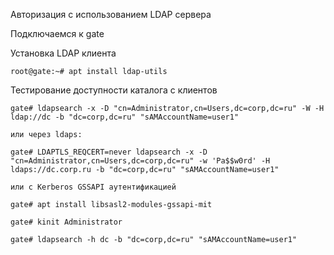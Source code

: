 Авторизация с использованием LDAP сервера

Подключаемся к gate

Установка LDAP клиента
```
root@gate:~# apt install ldap-utils
```

Тестирование доступности каталога с клиентов
```
gate# ldapsearch -x -D "cn=Administrator,cn=Users,dc=corp,dc=ru" -W -H ldap://dc -b "dc=corp,dc=ru" "sAMAccountName=user1"

или через ldaps:

gate# LDAPTLS_REQCERT=never ldapsearch -x -D "cn=Administrator,cn=Users,dc=corp,dc=ru" -w 'Pa$$w0rd' -H ldaps://dc.corp.ru -b "dc=corp,dc=ru" "sAMAccountName=user1"

или с Kerberos GSSAPI аутентификацией

gate# apt install libsasl2-modules-gssapi-mit

gate# kinit Administrator

gate# ldapsearch -h dc -b "dc=corp,dc=ru" "sAMAccountName=user1"
